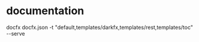# documentation

docfx docfx.json -t "default,templates/darkfx,templates/rest,templates/toc"  --serve
